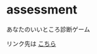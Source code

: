 # assessment
あなたのいいところ診断ゲーム

リンク先は [こちら](https://yoshifumi-chan.github.io/assessment/assessment.html)

